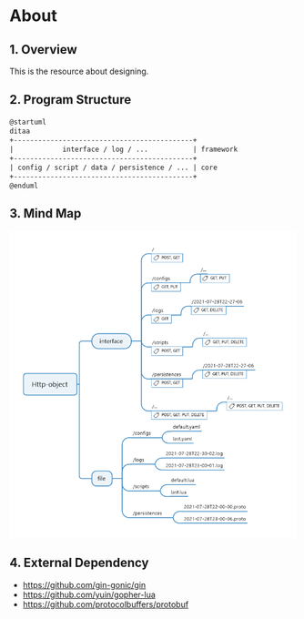 # About

## 1. Overview

This is the resource about designing.

## 2. Program Structure

```plantuml
@startuml
ditaa
+--------------------------------------------+
|            interface / log / ...           | framework
+--------------------------------------------+
| config / script / data / persistence / ... | core
+--------------------------------------------+
@enduml
```

## 3. Mind Map

![design-map](image/design-map.png)

## 4. External Dependency

- https://github.com/gin-gonic/gin
- https://github.com/yuin/gopher-lua
- https://github.com/protocolbuffers/protobuf

